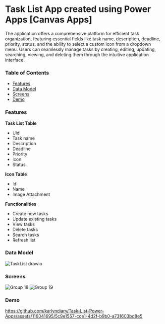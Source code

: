 # Task List App created using Power Apps [Canvas Apps]
The application offers a comprehensive platform for efficient task organization, featuring essential fields like task name, description, deadline, priority, status, and the ability to select a custom icon from a dropdown menu. Users can seamlessly manage tasks by creating, editing, updating, searching, viewing, and deleting them through the intuitive application interface.

### Table of Contents
* [Features](#features)
* [Data Model](#data-model)
* [Screens](#screens)
* [Demo](#demo)

### Features
**Task List Table**
  - Uid
  - Task name
  - Description
  - Deadline
  - Priority
  - Icon
  - Status
  
**Icon Table**
  - Id
  - Name
  - Image Attachment
  
**Functionalities**
  - Create new tasks
  - Update existing tasks
  - View tasks
  - Delete tasks
  - Search tasks
  - Refresh list

### Data Model
![TaskList drawio](https://github.com/karlyndiary/Task-List-Power-Apps/assets/116041695/8d2d2d06-81e6-4a17-a2fe-39320ec3efcd)

### Screens
![Group 18](https://github.com/karlyndiary/Task-List-Power-Apps/assets/116041695/509afd72-4ea6-4598-a6cc-6f227b242e4b)
![Group 19](https://github.com/karlyndiary/Task-List-Power-Apps/assets/116041695/2be4998d-a5d3-4c88-984b-a40b48ac9d7a)

### Demo
https://github.com/karlyndiary/Task-List-Power-Apps/assets/116041695/5c9e1557-cce1-4d2f-b9b0-a731603bd8e5

